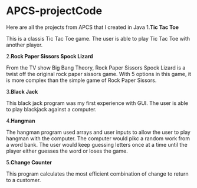 # APCS-projectCode
Here are all the projects from APCS that I created in Java
1.**Tic Tac Toe**

   This is a classis Tic Tac Toe game. The user is able to play Tic Tac Toe with another player. 
   
2.**Rock Paper Sissors Spock Lizard**

   From the TV show Big Bang Theory, Rock Paper Sissors Spock Lizard is a twist off the original rock paper sissors game. With 5 options in this game, it is more complex than the simple game of Rock Paper Sissors. 

3.**Black Jack**
   
   This black jack program was my first experience with GUI. The user is able to play blackjack against a computer.
   
4.**Hangman**

   The hangman program used arrays and user inputs to allow the user to play hangman with the computer. The computer would pikc a random work from a word bank. The user would keep guessing letters once at a time until the player either guesses the word or loses the game.
  
5.**Change Counter** 

   This program calculates the most efficient combination of change to return to a customer.
 

